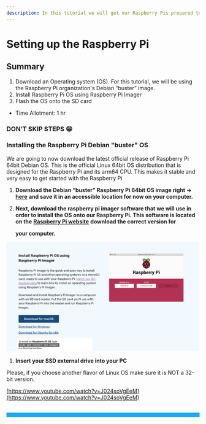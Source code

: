 ```yaml
---
description: In this tutorial we will get our Raspberry Pis prepared to
---
```


# Setting up the Raspberry Pi

## Summary <a id="h.vrhvb96nxxe9"></a>

1. Download an Operating system \(OS\). For this tutorial, we will be using the Raspberry Pi organization's Debian “buster” image.
2. Install Raspberry Pi OS using Raspberry Pi Imager 
3. Flash the OS onto the SD card



* Time Allotment: 1 hr



### DON’T SKIP STEPS 😁

###  Installing the Raspberry Pi Debian "buster" OS <a id="h.lpv6ciisjqp3"></a>

We are going to now download the latest official release of Raspberry Pi 64bit Debian OS. This is the official Linux 64bit OS distribution that is designed for the Raspberry Pi and its arm64 CPU. This makes it stable and very easy to get started with the Raspberry Pi 

1.  **Download the Debian “buster” Raspberry Pi 64bit OS image right -&gt;** [**here**](https://downloads.raspberrypi.org/raspios_arm64/images/raspios_arm64-2020-08-24/2020-08-20-raspios-buster-arm64.zip) **and save it in an accessible location for now on your computer.**
2. **Next, download the raspberry pi imager software that we will use in order to install the OS onto our  Raspberry Pi. This software is located on the** [**Raspberry Pi website**](https://www.raspberrypi.org/software/) **download the correct version for**

    **your computer.** 

![](../../.gitbook/assets/screen-shot-2021-03-12-at-5.36.30-pm.png)

1. **Insert your SSD external drive into your PC** 

Please, if you choose another flavor of Linux OS make sure it is NOT a 32-bit version.

[https://www.youtube.com/watch?v=J024soVgEeM](https://www.youtube.com/watch?v=J024soVgEeM)



##  <a id="h.chto247rp9sq"></a>

##  <a id="h.cwpgxthk12l6"></a>

##  <a id="h.6modoe1jkazy"></a>

##  <a id="h.lkmer6snv52n"></a>

![](../../.gitbook/assets/image2.png)

